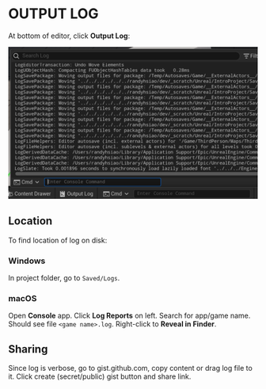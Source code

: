 # OUTPUT LOG

At bottom of editor, click **Output Log**:

![Output Log](/assets/UnrealEditor/UnrealEditor-OutputLog.png)

## Location

To find location of log on disk:

### Windows

In project folder, go to `Saved/Logs`.

### macOS

Open **Console** app. Click **Log Reports** on left. Search for app/game name. Should see file `<game name>.log`. Right-click to **Reveal in Finder**.

## Sharing

Since log is verbose, go to gist.github.com, copy content or drag log file to it. Click create (secret/public) gist button and share link.
